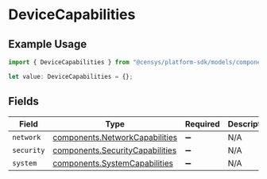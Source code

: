 # DeviceCapabilities

## Example Usage

```typescript
import { DeviceCapabilities } from "@censys/platform-sdk/models/components";

let value: DeviceCapabilities = {};
```

## Fields

| Field                                                                              | Type                                                                               | Required                                                                           | Description                                                                        |
| ---------------------------------------------------------------------------------- | ---------------------------------------------------------------------------------- | ---------------------------------------------------------------------------------- | ---------------------------------------------------------------------------------- |
| `network`                                                                          | [components.NetworkCapabilities](../../models/components/networkcapabilities.md)   | :heavy_minus_sign:                                                                 | N/A                                                                                |
| `security`                                                                         | [components.SecurityCapabilities](../../models/components/securitycapabilities.md) | :heavy_minus_sign:                                                                 | N/A                                                                                |
| `system`                                                                           | [components.SystemCapabilities](../../models/components/systemcapabilities.md)     | :heavy_minus_sign:                                                                 | N/A                                                                                |